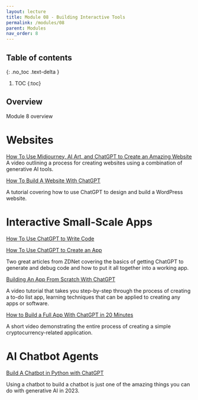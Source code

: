 ```yaml
---
layout: lecture
title: Module 08 - Building Interactive Tools
permalink: /modules/08
parent: Modules
nav_order: 8
---
```


## Table of contents
{: .no_toc .text-delta }

1. TOC
{:toc}

## Overview
Module 8 overview


# Websites

[How To Use Midjourney, AI Art, and ChatGPT to Create an Amazing Website](https://www.youtube.com/watch?v=5wdCev86RYE)
A video outlining a process for creating websites using a combination of generative AI tools.

[How To Build A Website With ChatGPT](https://www.hostinger.com/tutorials/build-website-with-chatgpt/)

A tutorial covering how to use ChatGPT to design and build a WordPress website.


# Interactive Small-Scale Apps

[How To Use ChatGPT to Write Code](https://www.zdnet.com/article/how-to-use-chatgpt-to-write-code/)

[How To Use ChatGPT to Create an App](https://www.zdnet.com/article/how-to-use-chatgpt-to-create-an-app/)

Two great articles from ZDNet covering the basics of getting ChatGPT to generate and debug code and how to put it all together into a working app.

[Building An App From Scratch With ChatGPT](https://www.classcentral.com/course/youtube-building-an-app-from-scratch-with-chatgpt-the-future-of-development-121291)

A video tutorial that takes you step-by-step through the process of creating a to-do list app, learning techniques that can be applied to creating any apps or software.

[How to Build a Full App With ChatGPT in 20 Minutes](https://www.youtube.com/watch?v=i_a9bqvqmzo)

A short video demonstrating the entire process of creating a simple cryptocurrency-related application.

# AI Chatbot Agents

[Build A Chatbot in Python with ChatGPT](https://www.youtube.com/watch?v=pGOyw_M1mNE)

Using a chatbot to build a chatbot is just one of the amazing things you can do with generative AI in 2023.